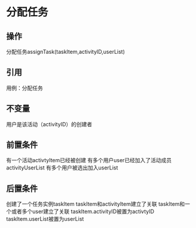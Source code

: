 # 分配任务

## 操作

分配任务assignTask\(taskItem,activityID,userList\)

## 引用

用例：分配任务

## 不变量

用户是该活动（activityID）的创建者

## 前置条件

有一个活动activtyItem已经被创建
有多个用户user已经加入了活动成员activityUserList
有多个用户被选出加入userList

## 后置条件

创建了一个任务实例taskItem
taskItem和activityItem建立了关联
taskItem和一个或者多个user建立了关联
taskItem.activityID被置为activtyID
taskItem.userList被置为userList

